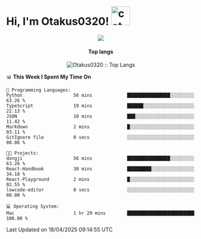 <h1> Hi, I'm Otakus0320! <img src="https://media.giphy.com/media/mGcNjsfWAjY5AEZNw6/giphy.gif" width="50" alt="cat"></h1>

<p align="center"><a href="https://wakatime.com/@044d69d0-1253-4f60-96b6-5d19a0f9dde5"><img src="https://wakatime.com/badge/user/044d69d0-1253-4f60-96b6-5d19a0f9dde5.svg" /></a></p>

<h4 align="center">Top langs</h4>

<p align="center"><img src="https://github-readme-stats.vercel.app/api/top-langs/?username=Otakus0320&langs_count=10&theme=tokyonight&layout=compact&timestamp={{random_number}}" alt="Otakus0320 :: Top Langs" /></p>

<!--START_SECTION:waka-->
📊 **This Week I Spent My Time On** 

```text
💬 Programming Languages: 
Python                   56 mins             ████████████████░░░░░░░░░   63.26 % 
TypeScript               19 mins             ██████░░░░░░░░░░░░░░░░░░░   22.13 % 
JSON                     10 mins             ███░░░░░░░░░░░░░░░░░░░░░░   11.42 % 
Markdown                 2 mins              █░░░░░░░░░░░░░░░░░░░░░░░░   03.11 % 
GitIgnore file           0 secs              ░░░░░░░░░░░░░░░░░░░░░░░░░   00.06 % 

🐱‍💻 Projects: 
dongji                   56 mins             ████████████████░░░░░░░░░   63.26 % 
React-Handbook           30 mins             █████████░░░░░░░░░░░░░░░░   34.18 % 
React-Playground         2 mins              █░░░░░░░░░░░░░░░░░░░░░░░░   02.55 % 
lowcode-editor           0 secs              ░░░░░░░░░░░░░░░░░░░░░░░░░   00.00 % 

💻 Operating System: 
Mac                      1 hr 29 mins        █████████████████████████   100.00 % 
```


 Last Updated on 18/04/2025 09:14:55 UTC
<!--END_SECTION:waka-->
